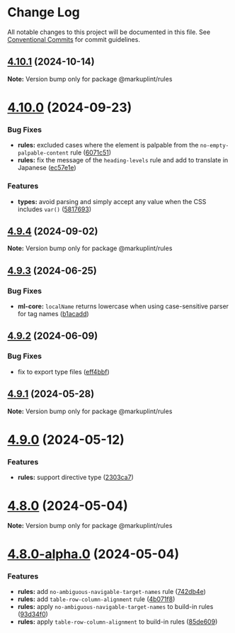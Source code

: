 # Change Log

All notable changes to this project will be documented in this file.
See [Conventional Commits](https://conventionalcommits.org) for commit guidelines.

## [4.10.1](https://github.com/markuplint/markuplint/compare/@markuplint/rules@4.10.0...@markuplint/rules@4.10.1) (2024-10-14)

**Note:** Version bump only for package @markuplint/rules

# [4.10.0](https://github.com/markuplint/markuplint/compare/@markuplint/rules@4.9.4...@markuplint/rules@4.10.0) (2024-09-23)

### Bug Fixes

- **rules:** excluded cases where the element is palpable from the `no-empty-palpable-content` rule ([6071c51](https://github.com/markuplint/markuplint/commit/6071c5133b7c5d52d8e052ac9f39fb5b10c38b8e))
- **rules:** fix the message of the `heading-levels` rule and add to translate in Japanese ([ec57e1e](https://github.com/markuplint/markuplint/commit/ec57e1e5ff4549ee5574928ad20fd461d87974a5))

### Features

- **types:** avoid parsing and simply accept any value when the CSS includes `var()` ([5817693](https://github.com/markuplint/markuplint/commit/5817693cfcd1a253c627db323505e4b515f69395))

## [4.9.4](https://github.com/markuplint/markuplint/compare/@markuplint/rules@4.9.3...@markuplint/rules@4.9.4) (2024-09-02)

**Note:** Version bump only for package @markuplint/rules

## [4.9.3](https://github.com/markuplint/markuplint/compare/@markuplint/rules@4.9.2...@markuplint/rules@4.9.3) (2024-06-25)

### Bug Fixes

- **ml-core:** `localName` returns lowercase when using case-sensitive parser for tag names ([b1acadd](https://github.com/markuplint/markuplint/commit/b1acaddfd6bf939ee809f6419ce85a701033ca4f))

## [4.9.2](https://github.com/markuplint/markuplint/compare/@markuplint/rules@4.9.1...@markuplint/rules@4.9.2) (2024-06-09)

### Bug Fixes

- fix to export type files ([eff4bbf](https://github.com/markuplint/markuplint/commit/eff4bbfd127574809dc5e15d7cafe87699758ee0))

## [4.9.1](https://github.com/markuplint/markuplint/compare/@markuplint/rules@4.9.0...@markuplint/rules@4.9.1) (2024-05-28)

**Note:** Version bump only for package @markuplint/rules

# [4.9.0](https://github.com/markuplint/markuplint/compare/@markuplint/rules@4.8.0...@markuplint/rules@4.9.0) (2024-05-12)

### Features

- **rules:** support directive type ([2303ca7](https://github.com/markuplint/markuplint/commit/2303ca7118d1c25b336e5fca6ebb2380b63b4b2f))

# [4.8.0](https://github.com/markuplint/markuplint/compare/@markuplint/rules@4.8.0-alpha.0...@markuplint/rules@4.8.0) (2024-05-04)

**Note:** Version bump only for package @markuplint/rules

# [4.8.0-alpha.0](https://github.com/markuplint/markuplint/compare/@markuplint/rules@4.7.0...@markuplint/rules@4.8.0-alpha.0) (2024-05-04)

### Features

- **rules:** add `no-ambiguous-navigable-target-names` rule ([742db4e](https://github.com/markuplint/markuplint/commit/742db4eb98b8f27e8a1f6a82d3b6541871e02a5c))
- **rules:** add `table-row-column-alignment` rule ([4b071f8](https://github.com/markuplint/markuplint/commit/4b071f8d7dae0f1500e1a77046b289489eb5a598))
- **rules:** apply `no-ambiguous-navigable-target-names` to build-in rules ([93d34f0](https://github.com/markuplint/markuplint/commit/93d34f0ead2624107a5b6f315af0c8bbd4f1e1ec))
- **rules:** apply `table-row-column-alignment` to build-in rules ([85de609](https://github.com/markuplint/markuplint/commit/85de6098813cd7c3167099f9e7e6250ca8324539))
